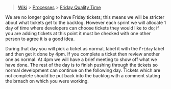 > [Wiki](Home) > [Processes](Processes) > [Friday Quality Time](Friday-Quality-Time) 

We are no longer going to have Friday tickets; this means we will be stricter about what tickets get to the backlog. However each sprint we will allocate 1 day of time where developers can choose tickets they would like to do; if you are adding tickets at this point it must be checked with one other person to agree it is a good idea.

During that day you will pick a ticket as normal, label it with the `Friday` label and then get it done by 4pm. If you complete a ticket then review another one as normal. At 4pm we will have a brief meeting to show off what we have done. The rest of the day is to finish pushing through the tickets so normal development can continue on the following day. Tickets which are not complete should be put back into the backlog with a comment stating the brnach on which you were working.

